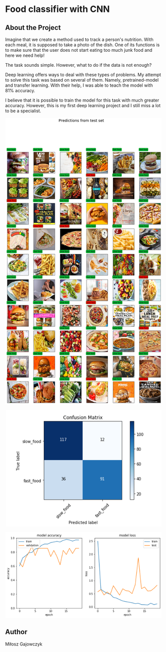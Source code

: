 # Food classifier with CNN

## About the Project

Imagine that we create a method used to track a person's nutrition. 
With each meal, it is supposed to take a photo of the dish. 
One of its functions is to make sure that the user 
does not start eating too much junk food and here we need help!

The task sounds simple. However, what to do if the data is not enough?

Deep learning offers ways to deal with these types of problems. 
My attempt to solve this task was based on several of them. 
Namely, pretrained-model and transfer learning. 
With their help, I was able to teach the model with 81% accuracy.

I believe that it is possible to train the model for this task 
with much greater accuracy. However, this is my first deep learning project 
and I still miss a lot to be a specialist.

<p align="center">
  <img src="s1.png">
</p>

<p align="center">
  <img src="s2.png">
</p>

<p align="center">
  <img src="s3.png">
</p>

## Author
Miłosz Gajowczyk




